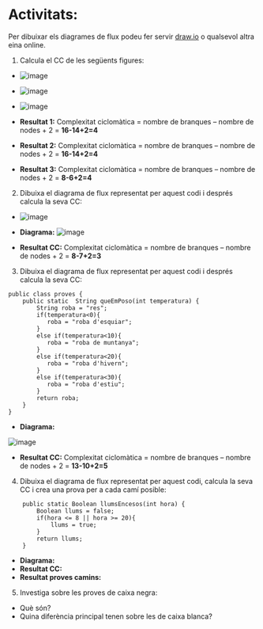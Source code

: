 # Activitats: 

Per dibuixar els diagrames de flux podeu fer servir [draw.io](https://draw.io) o qualsevol altra eina online.

1. Calcula el CC de les següents figures:
  - ![image](https://user-images.githubusercontent.com/110727546/204613022-4ab64342-2e06-438d-a7e8-570685b3c406.png)
  - ![image](https://user-images.githubusercontent.com/110727546/204613180-6d55bf09-28b8-417e-96f4-f71a762ac44c.png)
  - ![image](https://user-images.githubusercontent.com/110727546/204655229-8c3f28d7-3d8b-4746-a55d-331f89da39d2.png)

  - **Resultat 1:**
Complexitat ciclomàtica = nombre de branques – nombre de nodes + 2 = **16-14+2=4**
  - **Resultat 2:**
Complexitat ciclomàtica = nombre de branques – nombre de nodes + 2 = **16-14+2=4**
  - **Resultat 3:**
Complexitat ciclomàtica = nombre de branques – nombre de nodes + 2 = **8-6+2=4**

2. Dibuixa el diagrama de flux representat per aquest codi i després calcula la seva CC:

  - ![image](https://user-images.githubusercontent.com/110727546/204615125-363e5e6c-173b-4ec0-8c0b-cb97985ade06.png)

  - **Diagrama:**
![image](https://user-images.githubusercontent.com/113585932/204743693-4989729b-cc61-4de5-a8ca-729abd0953e3.png)

  - **Resultat CC:**
Complexitat ciclomàtica = nombre de branques – nombre de nodes + 2 = **8-7+2=3**
3. Dibuixa el diagrama de flux representat per aquest codi i després calcula la seva CC:

```
public class proves {
    public static  String queEmPoso(int temperatura) {
        String roba = "res";
        if(temperatura<0){
           roba = "roba d'esquiar";
        }
        else if(temperatura<10){
           roba = "roba de muntanya";
        }
        else if(temperatura<20){
           roba = "roba d'hivern";
        }
        else if(temperatura<30){
           roba = "roba d'estiu";
        }
        return roba;
    }    
}
```

  - **Diagrama:**

![image](https://user-images.githubusercontent.com/113585932/204748364-41e5819e-2594-41aa-a821-1d076dddc556.png)


  - **Resultat CC:**
Complexitat ciclomàtica = nombre de branques – nombre de nodes + 2 = **13-10+2=5**
4. Dibuixa el diagrama de flux representat per aquest codi, calcula la seva CC i crea una prova per a cada camí posible:

```
    public static Boolean llumsEncesos(int hora) {
        Boolean llums = false;
        if(hora <= 8 || hora >= 20){
            llums = true;
        }
        return llums;
    }
```
  - **Diagrama:**
  - **Resultat CC:**
  - **Resultat proves camins:**

5. Investiga sobre les proves de caixa negra:

  - Què són?
  - Quina diferència principal tenen sobre les de caixa blanca?
